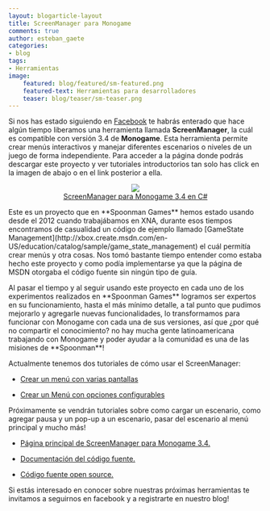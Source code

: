 ```yaml
---
layout: blogarticle-layout
title: ScreenManager para Monogame
comments: true
author: esteban_gaete
categories:
- blog
tags:
- Herramientas
image:
    featured: blog/featured/sm-featured.png
    featured-text: Herramientas para desarrolladores
    teaser: blog/teaser/sm-teaser.png
---
```


<p class="margin-top-30">
Si nos has estado siguiendo en <a href="https://www.facebook.com/spoonman.games">Facebook</a> te habrás enterado que hace algún tiempo liberamos una herramienta llamada <b>ScreenManager</b>, la cuál es compatible con versión 3.4 de <b>Monogame</b>. Esta herramienta permite crear menús interactivos y manejar diferentes escenarios o niveles de un juego de forma independiente. Para acceder a la página donde podrás descargar este proyecto y ver tutoriales introductorios tan solo has click en la imagen de abajo o en el link posterior a ella.
</p>

<p class="margin-top-30">
    <p align="center">
        <a href="http://www.spoonmangames.cl/MonoGame-ScreenManager/">
            <img src="{{ site.url }}/img/blog/content/monogameScreenManager.gif">
            <br>
            ScreenManager para Monogame 3.4 en C#
        </a>
    </p>
</p>

<p class="margin-top-30" markdown='1'>
Este es un proyecto que en **Spoonman Games** hemos estado usando desde el 2012 cuando trabajábamos en XNA, durante esos tiempos encontramos de casualidad un código de ejemplo llamado [GameState Management](http://xbox.create.msdn.com/en-US/education/catalog/sample/game_state_management) el cuál permitía crear menús y otra cosas. Nos tomó bastante tiempo entender como estaba hecho este proyecto y como podía implementarse ya que la página de MSDN otorgaba el código fuente sin ningún tipo de guía. 
</p>

<p class="margin-top-30" markdown='1'>
Al pasar el tiempo y al seguir usando este proyecto en cada uno de los experimentos realizados en **Spoonman Games** logramos ser expertos en su funcionamiento, hasta el más mínimo detalle, a tal punto que pudimos mejorarlo y agregarle nuevas funcionalidades, lo transformamos para funcionar con Monogame con cada una de sus versiones, así que ¿por qué no compartir el conocimiento? no hay mucha gente latinoamericana trabajando con Monogame y poder ayudar a la comunidad es una de las misiones de **Spoonman**!
</p>

<p class="margin-top-30" markdown='1'>
Actualmente tenemos dos tutoriales de cómo usar el ScreenManager:
</p>

* <p class="margin-top-30"><a href="http://www.spoonmangames.cl/MonoGame-ScreenManager/tutoriales/menupantallas/">Crear un menú con varias pantallas</a></p>
* <p><a href="http://www.spoonmangames.cl/MonoGame-ScreenManager/tutoriales/configurable/">Crear un Menú con opciones configurables</a></p>

<p class="margin-top-30" markdown='1'>
Próximamente se vendrán tutoriales sobre como cargar un escenario, como agregar pausa y un pop-up a un escenario, pasar del escenario al menú principal y mucho más!
</p>

* <p class="margin-top-30"><a href="http://www.spoonmangames.cl/MonoGame-ScreenManager/">Página principal de ScreenManager para Monogame 3.4.</a></p>
* <p><a href="http://www.spoonmangames.cl/MonoGame-ScreenManager/doc/">Documentación del código fuente.</a></p>
* <p><a href="https://github.com/SpoonmanGames/MonoGame-ScreenManager/tree/master">Código fuente open source.</a></p>

<p class="margin-top-30" markdown='1'>
Si estás interesado en conocer sobre nuestras próximas herramientas te invitamos a seguirnos en facebook y a registrarte en nuestro blog!
</p>
